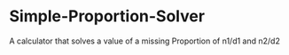 # Simple-Proportion-Solver
A calculator that solves a value of a missing Proportion of n1/d1 and n2/d2

